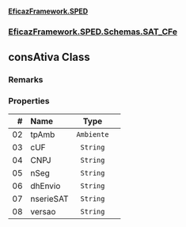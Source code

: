 #### [EficazFramework.SPED](EficazFrameworkSPED.md 'EficazFramework SPED')
### [EficazFramework.SPED.Schemas.SAT_CFe](EficazFramework.SPED.Schemas.SAT_CFe.md 'EficazFramework.SPED.Schemas.SAT_CFe')

## consAtiva Class

### Remarks
### Properties

| # | Name | Type | |
| ---: | :--- | :---: | :--- |
| 02 | tpAmb | `Ambiente` |  |
| 03 | cUF | `String` |  |
| 04 | CNPJ | `String` |  |
| 05 | nSeg | `String` |  |
| 06 | dhEnvio | `String` |  |
| 07 | nserieSAT | `String` |  |
| 08 | versao | `String` |  |
